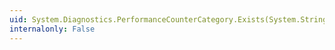 ```yaml
---
uid: System.Diagnostics.PerformanceCounterCategory.Exists(System.String,System.String)
internalonly: False
---
```

